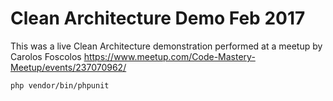 # Clean Architecture Demo Feb 2017

This was a live Clean Architecture demonstration performed at a meetup by Carolos Foscolos
https://www.meetup.com/Code-Mastery-Meetup/events/237070962/

```
php vendor/bin/phpunit
```
 